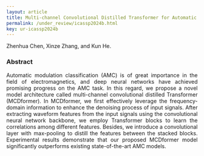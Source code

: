 ```yaml
---
layout: article
title: Multi-channel Convolutional Distilled Transformer for Automatic Modulation Recognition
permalink: /under_review/icassp2024b.html
key: ur-icassp2024b
---
```

Zhenhua Chen, Xinze Zhang,  and Kun He.

<!--more-->

### Abstract

<div style="text-align: justify"   markdown='1'>
Automatic modulation classification (AMC) is of great importance in the field of electromagnetics, and deep neural networks have achieved promising progress on the AMC task. In this regard, we propose a novel model architecture called multi-channel convolutional distilled Transformer (MCDformer). In MCDformer, we first effectively leverage the frequency-domain information to enhance the denoising process of input signals. After extracting waveform features from the input signals using the convolutional neural network backbone, we employ Transformer blocks to learn the correlations among different features. Besides, we introduce a convolutional layer with max-pooling to distill the features between the stacked blocks. Experimental results demonstrate that our proposed MCDformer model significantly outperforms existing state-of-the-art AMC models.

</div>